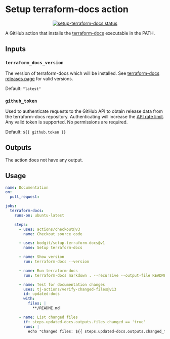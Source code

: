 # Setup terraform-docs action

<p align="center">
  <a href="https://github.com/bodgit/setup-terraform-docs/actions"><img alt="setup-terraform-docs status" src="https://github.com/bodgit/setup-terraform-docs/workflows/units-test/badge.svg"></a>
</p>

A GitHub action that installs the [terraform-docs](https://github.com/terraform-docs/terraform-docs) executable in the PATH.

## Inputs

### `terraform_docs_version`

The version of terraform-docs which will be installed.
See [terraform-docs releases page](https://github.com/terraform-docs/terraform-docs/releases) for valid versions.

Default: `"latest"`

### `github_token`

Used to authenticate requests to the GitHub API to obtain release data from the terraform-docs repository.
Authenticating will increase the [API rate limit](https://docs.github.com/en/rest/rate-limit).
Any valid token is supported. No permissions are required.

Default: `${{ github.token }}`

## Outputs

The action does not have any output.

## Usage

```yaml
name: Documentation
on:
  pull_request:

jobs:
  terraform-docs:
    runs-on: ubuntu-latest

    steps:
      - uses: actions/checkout@v3
        name: Checkout source code

      - uses: bodgit/setup-terraform-docs@v1
        name: Setup terraform-docs

      - name: Show version
        run: terraform-docs --version

      - name: Run terraform-docs
        run: terraform-docs markdown . --recursive --output-file README.md --output-mode replace

      - name: Test for documentation changes
        uses: tj-actions/verify-changed-files@v13
        id: updated-docs
        with:
          files: |
            **/README.md

      - name: List changed files
        if: steps.updated-docs.outputs.files_changed == 'true'
        runs: |
          echo "Changed files: ${{ steps.updated-docs.outputs.changed_files }}"
```
